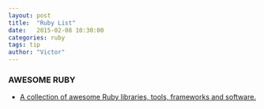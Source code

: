 ```yaml
---
layout: post
title:  "Ruby List"
date:   2015-02-08 10:30:00
categories: ruby
tags: tip
author: "Victor"
---
```


### AWESOME RUBY

* [A collection of awesome Ruby libraries, tools, frameworks and software.](http://awesome-ruby.com/#awesome-ruby-git-tools)

